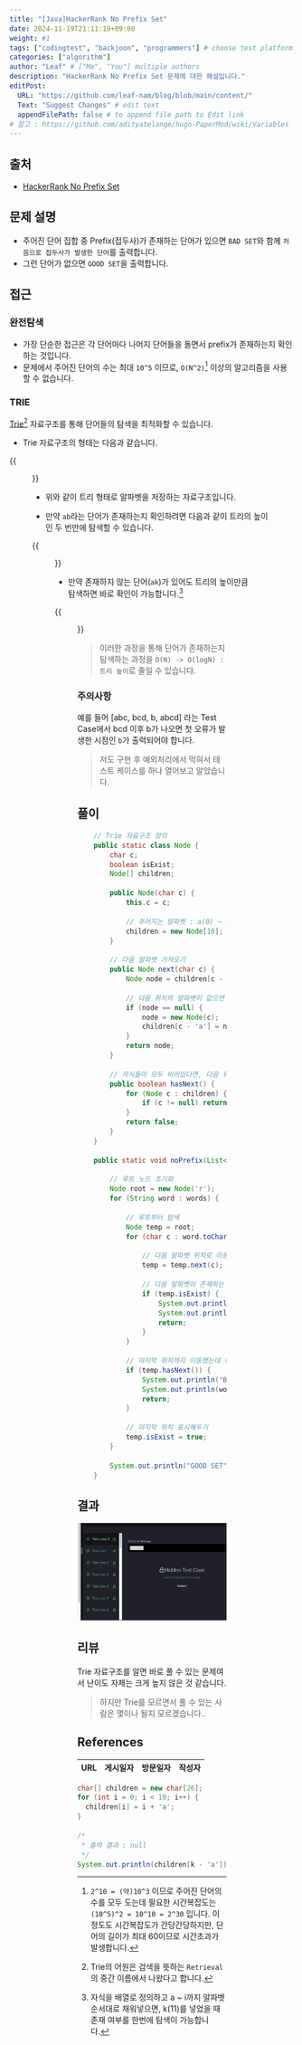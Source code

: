 ```yaml
---
title: "[Java]HackerRank No Prefix Set"
date: 2024-11-19T21:11:19+09:00
weight: #1
tags: ["codingtest", "backjoon", "programmers"] # choose test platform
categories: ["algorithm"]
author: "Leaf" # ["Me", "You"] multiple authors
description: "HackerRank No Prefix Set 문제에 대한 해설입니다."
editPost:
  URL: "https://github.com/leaf-nam/blog/blob/main/content/"
  Text: "Suggest Changes" # edit text
  appendFilePath: false # to append file path to Edit link
# 참고 : https://github.com/adityatelange/hugo-PaperMod/wiki/Variables
---
```


## 출처

- [HackerRank No Prefix Set](https://www.hackerrank.com/challenges/one-week-preparation-kit-no-prefix-set/problem)

## 문제 설명

- 주어진 단어 집합 중 Prefix(접두사)가 존재하는 단어가 있으면 `BAD SET`와 함께 `처음으로 접두사가 발생한 단어`를 출력합니다.
- 그런 단어가 없으면 `GOOD SET`을 출력합니다.

## 접근

### 완전탐색

- 가장 단순한 접근은 각 단어마다 나머지 단어들을 돌면서 prefix가 존재하는지 확인하는 것입니다.
- 문제에서 주어진 단어의 수는 최대 `10^5` 이므로, `O(N^2)`[^1] 이상의 알고리즘을 사용할 수 없습니다.

### TRIE

[Trie](<https://ko.wikipedia.org/wiki/%ED%8A%B8%EB%9D%BC%EC%9D%B4_(%EC%BB%B4%ED%93%A8%ED%8C%85)>)[^2] 자료구조를 통해 단어들의 탐색을 최적화할 수 있습니다.

- Trie 자료구조의 형태는 다음과 같습니다.

{{<figure src="solve1.png" caption="Trie 자료구조 형태">}}

- 위와 같이 트리 형태로 알파벳을 저장하는 자료구조입니다.

- 만약 `ab`라는 단어가 존재하는지 확인하려면 다음과 같이 트리의 높이인 두 번만에 탐색할 수 있습니다.

{{<figure src="solve2.png" caption="ab 찾기">}}

- 만약 존재하지 않는 단어(`ak`)가 있어도 트리의 높이만큼 탐색하면 바로 확인이 가능합니다.[^3]

{{<figure src="solve3.png" caption="ak 찾기">}}

> 이러한 과정을 통해 단어가 존재하는지 탐색하는 과정을 `O(N) -> O(logN) : 트리 높이`로 줄일 수 있습니다.

### 주의사항

예를 들어 [abc, bcd, b, abcd] 라는 Test Case에서 bcd 이후 b가 나오면 첫 오류가 발생한 시점인 `b`가 출력되어야 합니다.

> 저도 구현 후 예외처리에서 막혀서 테스트 케이스를 하나 열어보고 알았습니다.

## 풀이

```java
    // Trie 자료구조 정의
    public static class Node {
        char c;
        boolean isExist;
        Node[] children;

        public Node(char c) {
            this.c = c;

            // 주어지는 알파벳 : a(0) ~ j(9) 이므로 크기 10으로 고정
            children = new Node[10];
        }

        // 다음 알파벳 가져오기
        public Node next(char c) {
            Node node = children[c - 'a'];

            // 다음 위치의 알파벳이 없으면 새로 만들어서 넣기
            if (node == null) {
                node = new Node(c);
                children[c - 'a'] = node;
            }
            return node;
        }

        // 자식들이 모두 비어있다면, 다음 위치의 알파벳이 없음
        public boolean hasNext() {
            for (Node c : children) {
                if (c != null) return true;
            }
            return false;
        }
    }

    public static void noPrefix(List<String> words) {

        // 루트 노드 초기화
        Node root = new Node('r');
        for (String word : words) {

            // 루트부터 탐색
            Node temp = root;
            for (char c : word.toCharArray()) {

                // 다음 알파벳 위치로 이동
                temp = temp.next(c);

                // 다음 알파벳이 존재하는 문자열이면, prefix가 되므로 현재 단어 출력
                if (temp.isExist) {
                    System.out.println("BAD SET");
                    System.out.println(word);
                    return;
                }
            }

            // 마지막 위치까지 이동했는데 해당 위치의 자식이 존재하면 현재 단어가 prefix가 되므로 현재 단어 출력
            if (temp.hasNext()) {
                System.out.println("BAD SET");
                System.out.println(word);
                return;
            }

            // 마지막 위치 표시해두기
            temp.isExist = true;
        }

        System.out.println("GOOD SET");
    }
```

## 결과

![result](result.png)

## 리뷰

Trie 자료구조를 알면 바로 풀 수 있는 문제여서 난이도 자체는 크게 높지 않은 것 같습니다.

> 하지만 Trie를 모르면서 풀 수 있는 사람은 몇이나 될지 모르겠습니다..

## References

| URL | 게시일자 | 방문일자 | 작성자 |
| :-- | :------- | :------- | :----- |

[^1]: `2^10 = (약)10^3` 이므로 주어진 단어의 수를 모두 도는데 필요한 시간복잡도는`(10^5)^2 = 10^10 = 2^30` 입니다. 이정도도 시간복잡도가 간당간당하지만, 단어의 길이가 최대 60이므로 시간초과가 발생합니다.
[^2]: Trie의 어원은 검색을 뜻하는 `Retrieval`의 중간 이름에서 나왔다고 합니다.
[^3]: 자식을 배열로 정의하고 a ~ i까지 알파벳 순서대로 채워넣으면, k(11)를 넣었을 때 존재 여부를 한번에 탐색이 가능합니다.

```java
char[] children = new char[26];
for (int i = 0; i < 10; i++) {
  children[i] = i + 'a';
}

/*
 * 출력 결과 : null
 */
System.out.println(children[k - 'a']);

```
